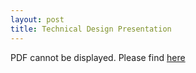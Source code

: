 ```yaml
---
layout: post
title: Technical Design Presentation
---
```

<object data="https://subtitlevision.github.io/presentations/Capstone_Technical_Design.pdf" width="100%" height="1500" type="application/pdf">
PDF cannot be displayed. Please find <a href="https://subtitlevision.github.io/presentations/Capstone_Technical_Design.pdf" target="_blank">here</a></object>


